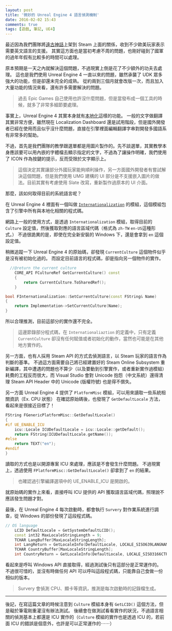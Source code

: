 ```yaml
---
layout: post
title: '微妙的 Unreal Engine 4 語言偵測機制'
date: 2016-02-02 15:43
comments: true
tags: [遊戲, 筆記, UE4]
---
```

最近因為我們團隊將[遠古神話](http://make.moe)上架到 Steam 上面的關係，收到不少歐美玩家表示需要英文語言的支援。
其實這方面也是當初考慮不周的問題，也剛好碰到了國軍的過年年假有比較多的時間可以處理。

原本預期是一天之內就解決這個問題，不過現實上倒是花了不少額外的功夫去處理。
這也是我們使用 Unreal Engine 4 一直以來的問題，雖然承襲了 UDK 眾多強大的功能，但是卻還未完全的成熟。
從約兩到三個月就會改版一次，而且加入大量功能的情況來看，還有許多需要解決的問題。

> 過去 Epic Games 自己使用也許沒什麼問題，但是當發布成一個工具的時候，就多了非常多細節要處理。

<!-- more -->

事實上，Unreal Engine 4 其實本身就有[本地化](https://docs.unrealengine.com/latest/INT/Gameplay/Localization/index.html)這樣的功能。
一般的文字做翻譯其實非常方便，雖然現在 Localization Dashboard 還是試用階段，但是國外開發者已經在使用而且似乎沒什麼問題，直接在引擎裡面編輯翻譯字串對開發多國語系有非常多的幫助。

不過，首先是我們團隊的教學跟選單都是用圖片製作的。先不談選單，其實教學本身應該要可以用內嵌的字體檔去顯示指定的文字，不過為了讓操作明確，我們使用了 ICON 作為按鍵的提示，反而受限於文字顯示上。

> 這個決定其實讓部分外國玩家能夠順利操作，另一方面國外開發者有嘗試解決這個問題，但是我們使用 UMG 建構的 UI 部分是不支援嵌入圖片的做法。目前其實有考慮使用 Slate 改寫，重新製作過原本的 UI 介面。

那麼，該如何取得目前的系統語言呢？

在 Unreal Engine 4 裡面有一個叫做 [`Internationalization`](https://docs.unrealengine.com/latest/INT/API/Runtime/Core/Internationalization/index.html) 的模組，這個模組包含了引擎中所有與本地化相關的程式碼。

網路上一般的使用方式，是透過 `Internationalization` 模組，取得目前的 `Culture` 設定值，然後獲取對應的語言區域代碼（格式為 `zh-TW` `en-US`這種形式。）
不過很詭異的是，即使在完全新安裝的 Windows 下，還是會拿到 `en` 這個設定值。

稍微追蹤一下 Unreal Engine 4 的原始碼，卻發現 `CurrentCulture` 這個物件似乎是沒有被初始化過的。
而設定目前語言的程式碼，卻是指向另一個物件的實作。

```cpp
  //@return the current culture
	CORE_API FCultureRef GetCurrentCulture() const
	{
		return CurrentCulture.ToSharedRef();
	}
```

```cpp
bool FInternationalization::SetCurrentCulture(const FString& Name)
{
	return Implementation->SetCurrentCulture(Name);
}
```

所以合理推測，目前這部分的實作還不完全。

> 這邊節錄部分程式碼，在 `Internationaliaztion` 的定義中，只有定義 `CurrentCulture` 卻沒有任何賦值或者初始化的動作，當然也可能是在其他地方實作的。

另一方面，也有人採用 Steam API 的方式去偵測語言，以 Steam 玩家的語言作為判斷的基準。
不過這方面需要自己將已經建置好的 Steam Online Subsystem 重新編譯，其中遭遇的問題也不算少（以及要動到引擎實作，或者重新實作過模組）耗費的工程反而很大，而 Visual Studio 會對 Unicode 抱怨（中文系統）還得清理 Steam API Header 中的 Unicode (版權符號) 也是得不償失。

另一方面 Unreal Engine 4 提供了 `PlatformMisc` 模組，可以用來讀取一些系統相關資訊（Ex. CPU 狀態）
在確認原始碼後，也發現了 `GetDefaultLocale` 方法，看起來是很接近目標了！

```cpp
FString FGenericPlatformMisc::GetDefaultLocale()
{
#if UE_ENABLE_ICU
	icu::Locale ICUDefaultLocale = icu::Locale::getDefault();
	return FString(ICUDefaultLocale.getName());
#else
	return TEXT("en");
#endif
}
```

讀取的方式也是以開源專案 ICU 來處理，應該是不會發生什麼問題。
不過現實上，透過使用 `FPlatformMisc::GetDefaultLocale()` 卻拿到了 `en` 的結果。

> 也確認過引擎編譯選項中的 UE_ENABLE_ICU 是開啟的。

就原始碼的實作上來看，直接呼叫 ICU 提供的 API 獲取語言區域代碼，照理說不應該發生問題才對。

最後，在 Unreal Engine 4 每次啟動時，都會執行 `Survery` 對作業系統進行調查，從 Windows 的部份發現了這段程式碼。

```cpp
// OS language
	LCID DefaultLocale = GetSystemDefaultLCID();
	const int32 MaxLocaleStringLength = 9;
	TCHAR LangBuffer[MaxLocaleStringLength];
	int LangReturn = GetLocaleInfo(DefaultLocale, LOCALE_SISO639LANGNAME, LangBuffer, ARRAY_COUNT(LangBuffer));
	TCHAR CountryBuffer[MaxLocaleStringLength];
	int CountryReturn = GetLocaleInfo(DefaultLocale, LOCALE_SISO3166CTRYNAME, CountryBuffer, ARRAY_COUNT(CountryBuffer));
```

看起來是呼叫 Windows API 直接取得，經過測試後只有這部分是正常運作的。
不過很可惜的，並沒有時做任何 API 可以呼叫這段程式碼，只能靠自己食做一份相似的版本。

> Survery 會偵測 CPU、顯卡等資訊，推測是每次啟動時的記錄檔生成。

---

後記，在寫這篇文章的時候注意到 `Culture` 模組本身有 `GetLCID()` 這個方法，但是礙於筆電剛重灌沒有辦法測試。
後續會在做測試看看實作的狀況，不過語言相關的偵測基本上都還是 ICU 實作的（`Culture` 模組的實作也是透過 ICU 的，若前面 ICU 的錯誤是個意外，也許是可以正常運作的⋯⋯）
